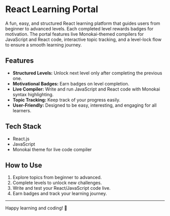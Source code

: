 # React Learning Portal

A fun, easy, and structured React learning platform that guides users from beginner to advanced levels. Each completed level rewards badges for motivation. The portal features live Monokai-themed compilers for JavaScript and React code, interactive topic tracking, and a level-lock flow to ensure a smooth learning journey.

## Features

- **Structured Levels:** Unlock next level only after completing the previous one.
- **Motivational Badges:** Earn badges on level completion.
- **Live Compiler:** Write and run JavaScript and React code with Monokai syntax highlighting.
- **Topic Tracking:** Keep track of your progress easily.
- **User-Friendly:** Designed to be easy, interesting, and engaging for all learners.

## Tech Stack

- React.js
- JavaScript
- Monokai theme for live code compiler

## How to Use

1. Explore topics from beginner to advanced.
2. Complete levels to unlock new challenges.
3. Write and test your React/JavaScript code live.
4. Earn badges and track your learning journey.

---

Happy learning and coding! 🚀

